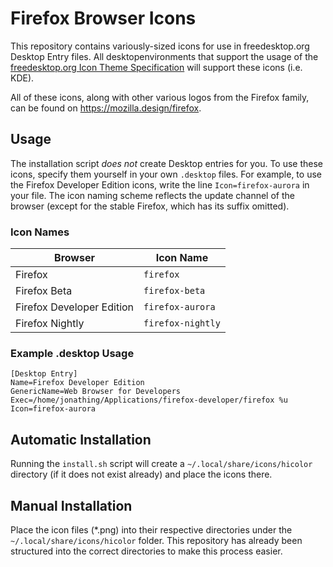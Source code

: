 # Firefox Browser Icons

This repository contains variously-sized icons for use in freedesktop.org
Desktop Entry files. All desktopenvironments that support the usage of the
[freedesktop.org Icon Theme Specification](https://specifications.freedesktop.org/icon-theme-spec/icon-theme-spec-latest.html)
will support these icons (i.e. KDE).

All of these icons, along with other various logos from the Firefox family,
can be found on <https://mozilla.design/firefox>.

## Usage

The installation script *does not* create Desktop entries for you. To use these
icons, specify them yourself in your own `.desktop` files. For example, to use
the Firefox Developer Edition icons, write the line `Icon=firefox-aurora` in
your file. The icon naming scheme reflects the update channel of the browser
(except for the stable Firefox, which has its suffix omitted).

### Icon Names

| **Browser**               | **Icon Name**     |
|---------------------------|-------------------|
| Firefox                   | `firefox`         |
| Firefox Beta              | `firefox-beta`    |
| Firefox Developer Edition | `firefox-aurora`  |
| Firefox Nightly           | `firefox-nightly` |

### Example .desktop Usage

```desktop
[Desktop Entry]
Name=Firefox Developer Edition
GenericName=Web Browser for Developers
Exec=/home/jonathing/Applications/firefox-developer/firefox %u
Icon=firefox-aurora
```

## Automatic Installation

Running the `install.sh` script will create a `~/.local/share/icons/hicolor`
directory (if it does not exist already) and place the icons there.

## Manual Installation

Place the icon files (*.png) into their respective directories under the
`~/.local/share/icons/hicolor` folder. This repository has already been
structured into the correct directories to make this process easier.
